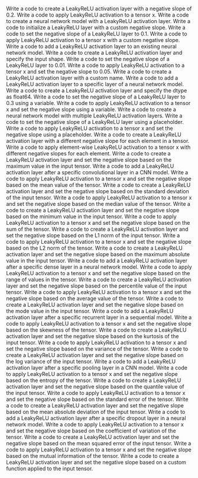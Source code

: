 Write a code to create a LeakyReLU activation layer with a negative slope of 0.2.
Write a code to apply LeakyReLU activation to a tensor x.
Write a code to create a neural network model with a LeakyReLU activation layer.
Write a code to initialize a LeakyReLU layer with a custom negative slope.
Write a code to set the negative slope of a LeakyReLU layer to 0.1.
Write a code to apply LeakyReLU activation to a tensor x with a custom negative slope.
Write a code to add a LeakyReLU activation layer to an existing neural network model.
Write a code to create a LeakyReLU activation layer and specify the input shape.
Write a code to set the negative slope of a LeakyReLU layer to 0.01.
Write a code to apply LeakyReLU activation to a tensor x and set the negative slope to 0.05.
Write a code to create a LeakyReLU activation layer with a custom name.
Write a code to add a LeakyReLU activation layer to a specific layer of a neural network model.
Write a code to create a LeakyReLU activation layer and specify the dtype as float64.
Write a code to set the negative slope of a LeakyReLU layer to 0.3 using a variable.
Write a code to apply LeakyReLU activation to a tensor x and set the negative slope using a variable.
Write a code to create a neural network model with multiple LeakyReLU activation layers.
Write a code to set the negative slope of a LeakyReLU layer using a placeholder.
Write a code to apply LeakyReLU activation to a tensor x and set the negative slope using a placeholder.
Write a code to create a LeakyReLU activation layer with a different negative slope for each element in a tensor.
Write a code to apply element-wise LeakyReLU activation to a tensor x with different negative slopes for each element.
Write a code to create a LeakyReLU activation layer and set the negative slope based on the maximum value in the input tensor.
Write a code to add a LeakyReLU activation layer after a specific convolutional layer in a CNN model.
Write a code to apply LeakyReLU activation to a tensor x and set the negative slope based on the mean value of the tensor.
Write a code to create a LeakyReLU activation layer and set the negative slope based on the standard deviation of the input tensor.
Write a code to apply LeakyReLU activation to a tensor x and set the negative slope based on the median value of the tensor.
Write a code to create a LeakyReLU activation layer and set the negative slope based on the minimum value in the input tensor.
Write a code to apply LeakyReLU activation to a tensor x and set the negative slope based on the sum of the tensor.
Write a code to create a LeakyReLU activation layer and set the negative slope based on the L1 norm of the input tensor.
Write a code to apply LeakyReLU activation to a tensor x and set the negative slope based on the L2 norm of the tensor.
Write a code to create a LeakyReLU activation layer and set the negative slope based on the maximum absolute value in the input tensor.
Write a code to add a LeakyReLU activation layer after a specific dense layer in a neural network model.
Write a code to apply LeakyReLU activation to a tensor x and set the negative slope based on the range of values in the tensor.
Write a code to create a LeakyReLU activation layer and set the negative slope based on the percentile value of the input tensor.
Write a code to apply LeakyReLU activation to a tensor x and set the negative slope based on the average value of the tensor.
Write a code to create a LeakyReLU activation layer and set the negative slope based on the mode value in the input tensor.
Write a code to add a LeakyReLU activation layer after a specific recurrent layer in a sequential model.
Write a code to apply LeakyReLU activation to a tensor x and set the negative slope based on the skewness of the tensor.
Write a code to create a LeakyReLU activation layer and set the negative slope based on the kurtosis of the input tensor.
Write a code to apply LeakyReLU activation to a tensor x and set the negative slope based on the variance of the tensor.
Write a code to create a LeakyReLU activation layer and set the negative slope based on the log variance of the input tensor.
Write a code to add a LeakyReLU activation layer after a specific pooling layer in a CNN model.
Write a code to apply LeakyReLU activation to a tensor x and set the negative slope based on the entropy of the tensor.
Write a code to create a LeakyReLU activation layer and set the negative slope based on the quantile value of the input tensor.
Write a code to apply LeakyReLU activation to a tensor x and set the negative slope based on the standard error of the tensor.
Write a code to create a LeakyReLU activation layer and set the negative slope based on the mean absolute deviation of the input tensor.
Write a code to add a LeakyReLU activation layer after a specific dropout layer in a neural network model.
Write a code to apply LeakyReLU activation to a tensor x and set the negative slope based on the coefficient of variation of the tensor.
Write a code to create a LeakyReLU activation layer and set the negative slope based on the mean squared error of the input tensor.
Write a code to apply LeakyReLU activation to a tensor x and set the negative slope based on the mutual information of the tensor.
Write a code to create a LeakyReLU activation layer and set the negative slope based on a custom function applied to the input tensor.